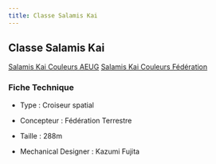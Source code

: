 ```yaml
---
title: Classe Salamis Kai
---
```


Classe Salamis Kai
------------------


[Salamis Kai Couleurs AEUG](javascript:change_image_m('images/stories/saga/zetagundam/mechas/aeug/salamis-aeug.png');) [Salamis Kai Couleurs Fédération](javascript:change_image_m('images/stories/saga/zetagundam/mechas/fed/salamiskai.png');)          


### Fiche Technique


- Type : Croiseur spatial


- Concepteur : Fédération Terrestre  
- Taille : 288m  
- Mechanical Designer : Kazumi Fujita

